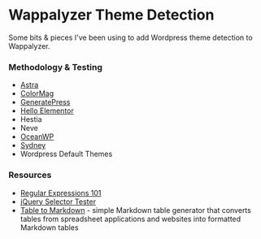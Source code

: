 # Wappalyzer Theme Detection

Some bits & pieces I've been using to add Wordpress theme detection to Wappalyzer.

### Methodology & Testing

* [Astra](https://github.com/noodles/WappalyzerTesting/blob/main/AstraThemeTesting.md)
* [ColorMag](https://github.com/noodles/WappalyzerTesting/blob/main/ColorMagTesting.md)
* [GeneratePress](https://github.com/noodles/WappalyzerTesting/blob/main/GeneratePressTesting.md)
* [Hello Elementor](https://github.com/noodles/WappalyzerTesting/blob/main/HelloElementorTesting.md)
* Hestia
* Neve
* [OceanWP](https://github.com/noodles/WappalyzerTesting/blob/main/OceanWPTesting.md)
* [Sydney](https://github.com/noodles/WappalyzerTesting/blob/main/SydneyTesting.md)
* Wordpress Default Themes


### Resources

* [Regular Expressions 101](https://regex101.com/)
* [jQuery Selector Tester](http://stevewellens.xtreemhost.com/jQuerySelectorTester.htm?i=1)
* [Table to Markdown](https://tabletomarkdown.com/convert-spreadsheet-to-markdown/) - simple Markdown table generator that converts tables from spreadsheet applications and websites into formatted Markdown tables
